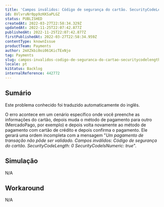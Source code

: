 ```yaml
---
title: 'Campos inválidos: Código de segurança do cartão. SecurityCodeLength: 0 SecurityCodeIsNumeric: true'
id: 8VlvruNr0pp9zKKSaPLGZ
status: PUBLISHED
createdAt: 2022-03-27T22:58:34.329Z
updatedAt: 2022-11-25T22:07:42.877Z
publishedAt: 2022-11-25T22:07:42.877Z
firstPublishedAt: 2022-03-27T22:58:34.959Z
contentType: knownIssue
productTeam: Payments
author: 2mXZkbi0oi061KicTExNjo
tag: Payments
slug: campos-invalidos-codigo-de-seguranca-do-cartao-securitycodelength-0-securitycodeisnumeric-true
locale: pt
kiStatus: Backlog
internalReference: 442772
---
```


## Sumário

<div class="alert alert-info">
  <p>Este problema conhecido foi traduzido automaticamente do inglês.</p>
</div>


O erro acontece em um cenário específico onde você preenche as informações do cartão, depois muda o método de pagamento para outro (MercadoPago, por exemplo) e depois volta novamente ao método de pagamento com cartão de crédito e depois confirma o pagamento.
Ele gerará uma ordem incompleta com a mensagem "*Um pagamento de transação não pôde ser validado. Campos inválidos: Código de segurança do cartão. SecurityCodeLength: 0 SecurityCodeIsNumeric: true*".



## Simulação


N/A



## Workaround


N/A

